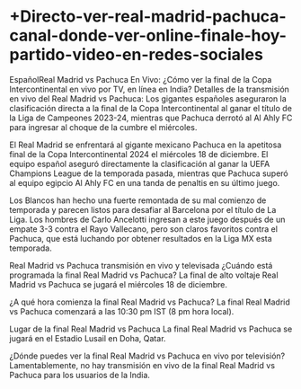 # +Directo-ver-real-madrid-pachuca-canal-donde-ver-online-finale-hoy-partido-video-en-redes-sociales

EspañolReal Madrid vs Pachuca En Vivo: ¿Cómo ver la final de la Copa Intercontinental en vivo por TV, en línea en India?
Detalles de la transmisión en vivo del Real Madrid vs Pachuca: Los gigantes españoles aseguraron la clasificación directa a la final de la Copa Intercontinental al ganar el título de la Liga de Campeones 2023-24, mientras que Pachuca derrotó al Al Ahly FC para ingresar al choque de la cumbre el miércoles.

El Real Madrid se enfrentará al gigante mexicano Pachuca en la apetitosa final de la Copa Intercontinental 2024 el miércoles 18 de diciembre. El equipo español aseguró directamente la clasificación al ganar la UEFA Champions League de la temporada pasada, mientras que Pachuca superó al equipo egipcio Al Ahly FC en una tanda de penaltis en su último juego.

Los Blancos han hecho una fuerte remontada de su mal comienzo de temporada y parecen listos para desafiar al Barcelona por el título de La Liga. Los hombres de Carlo Ancelotti ingresan a este juego después de un empate 3-3 contra el Rayo Vallecano, pero son claros favoritos contra el Pachuca, que está luchando por obtener resultados en la Liga MX esta temporada.

Real Madrid vs Pachuca​ transmisión en vivo y televisada
¿Cuándo está programada la final Real Madrid vs Pachuca​?
La final de alto voltaje Real Madrid vs Pachuca se jugará el miércoles 18 de diciembre.

¿A qué hora comienza la final Real Madrid vs Pachuca​?
La final Real Madrid vs Pachuca comenzará a las 10:30 pm IST (8 pm hora local).

Lugar de la final Real Madrid vs Pachuca​
La final Real Madrid vs Pachuca​ se jugará en el Estadio Lusail en Doha, Qatar.

¿Dónde puedes ver la final Real Madrid vs Pachuca​ en vivo por televisión?
Lamentablemente, no hay transmisión en vivo de la final Real Madrid vs Pachuca​ para los usuarios de la India.
